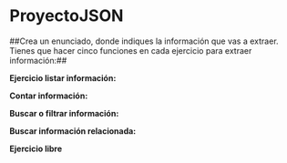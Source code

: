 # ProyectoJSON

##Crea un enunciado, donde indiques la información que vas a extraer. Tienes que hacer cinco funciones en cada ejercicio para extraer información:##

**Ejercicio listar información:**



**Contar información:**



**Buscar o filtrar información:**



**Buscar información relacionada:**



**Ejercicio libre**


